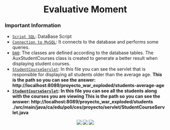 <h1 align="center">Evaluative Moment</h1>

<h3>Important Information</h3>

- [`Script SQL`](./SCRIPT): DataBase Script
- [`Connection to MySQL`](./src/main/java/co/edu/poli/ces/proyecto/database/ConexionMysql.java): It connects to the database and performs some queries.
- [`DAO`](./src/main/java/co/edu/poli/ces/proyecto/dao): The classes are defined according to the database tables. The AuxStudentCourses class is created to generate a better result when displaying student courses.
- [`StudentCourseServlet`](./src/main/java/co/edu/poli/ces/proyecto/servlet/StudentCourseServlet.java): In this file you can see the servlet that is responsible for displaying all students older than the average age. <strong>This is the path so you can see the answer: http://localhost:8089/proyecto_war_exploded/students-average-age<strong>
- [`StudentCourseServlet`](./src/main/java/co/edu/poli/ces/proyecto/servlet/StudentAvarageServlet.java): In this file you can see all the students along with the courses you are viewing <strong>This is the path so you can see the answer: http://localhost:8089/proyecto_war_exploded/students</strong>
  ./src/main/java/ca/edu/poli/ces/proyecto/servlet/StudentCourseServlet.java




<div align="center">
  <img src="https://img.shields.io/badge/java-%23ED8B00.svg?style=for-the-badge&logo=openjdk&logoColor=white" /> <img src="https://img.shields.io/badge/MySQL-00000F?style=for-the-badge&logo=mysql&logoColor=white" /> <img src="https://img.shields.io/badge/Apache%20Tomcat-F8DC75?logo=apachetomcat&logoColor=000&style=for-the-badge" /> 
</div>

